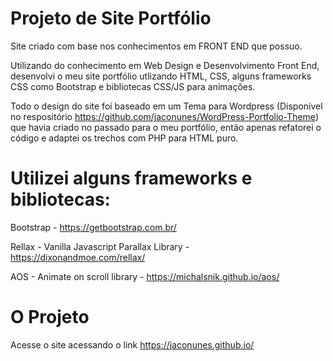 
# Projeto de Site Portfólio

Site criado com base nos conhecimentos em FRONT END que possuo.

Utilizando do conhecimento em Web Design e Desenvolvimento Front End, desenvolvi o meu site portfólio utlizando HTML, CSS, alguns frameworks CSS como Bootstrap e bibliotecas CSS/JS para animações.


Todo o design do site foi baseado em um Tema para Wordpress (Disponível no respositório https://github.com/jaconunes/WordPress-Portfolio-Theme) que havia criado no passado para o meu portfólio, então apenas refatorei o código e adaptei os trechos com PHP para HTML puro.

# Utilizei alguns frameworks e bibliotecas:

Bootstrap - https://getbootstrap.com.br/

Rellax - Vanilla Javascript Parallax Library - https://dixonandmoe.com/rellax/

AOS - Animate on scroll library - https://michalsnik.github.io/aos/

# O Projeto

Acesse o site acessando o link https://jaconunes.github.io/
